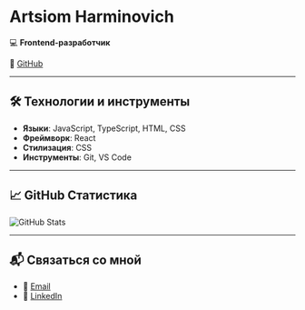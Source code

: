 # Artsiom Harminovich

💻 **Frontend-разработчик**  
  
🔗 [GitHub](https://github.com/oCMEXo)  

---

## 🛠️ Технологии и инструменты

- **Языки**: JavaScript, TypeScript, HTML, CSS  
- **Фреймворк**: React  
- **Стилизация**: CSS  
- **Инструменты**: Git, VS Code  

---

## 📈 GitHub Статистика

![GitHub Stats](https://github-readme-stats.vercel.app/api?username=oCMEXo&show_icons=true&hide_title=true&count_private=true&theme=radical)

---

## 📬 Связаться со мной

- 📧 [Email](mailto:artsiomharminovich05@gmail.com)  
- 💬 [LinkedIn](https://www.linkedin.com/in/artsiom-harminovich-6a4869328/) 

